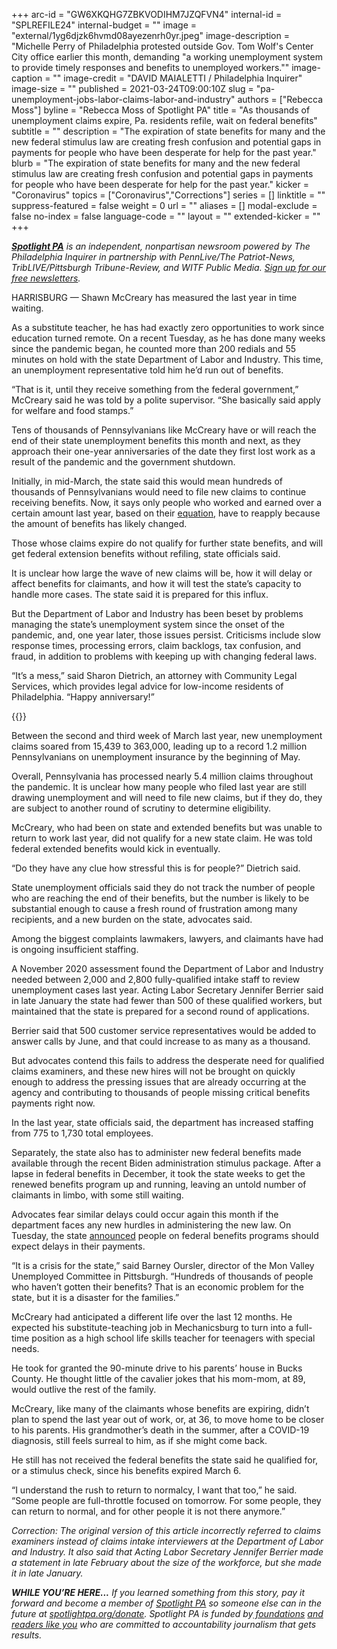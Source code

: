 +++
arc-id = "GW6XKQHG7ZBKVODIHM7JZQFVN4"
internal-id = "SPLREFILE24"
internal-budget = ""
image = "external/1yg6djzk6hvmd08ayezenrh0yr.jpeg"
image-description = "Michelle Perry of Philadelphia protested outside Gov. Tom Wolf's Center City office earlier this month, demanding \"a working unemployment system to provide timely responses and benefits to unemployed workers.\""
image-caption = ""
image-credit = "DAVID MAIALETTI / Philadelphia Inquirer"
image-size = ""
published = 2021-03-24T09:00:10Z
slug = "pa-unemployment-jobs-labor-claims-labor-and-industry"
authors = ["Rebecca Moss"]
byline = "Rebecca Moss of Spotlight PA"
title = "As thousands of unemployment claims expire, Pa. residents refile, wait on federal benefits"
subtitle = ""
description = "The expiration of state benefits for many and the new federal stimulus law are creating fresh confusion and potential gaps in payments for people who have been desperate for help for the past year."
blurb = "The expiration of state benefits for many and the new federal stimulus law are creating fresh confusion and potential gaps in payments for people who have been desperate for help for the past year."
kicker = "Coronavirus"
topics = ["Coronavirus","Corrections"]
series = []
linktitle = ""
suppress-featured = false
weight = 0
url = ""
aliases = []
modal-exclude = false
no-index = false
language-code = ""
layout = ""
extended-kicker = ""
+++

<a href="https://www.spotlightpa.org/"><i><b>Spotlight PA</b></i></a><i> is an independent, nonpartisan newsroom powered by The Philadelphia Inquirer in partnership with PennLive/The Patriot-News, TribLIVE/Pittsburgh Tribune-Review, and WITF Public Media. </i><a href="https://www.spotlightpa.org/newsletters"><i>Sign up for our free newsletters</i></a><i>.</i>

HARRISBURG — Shawn McCreary has measured the last year in time waiting.

As a substitute teacher,  he has had exactly zero opportunities  to work since education turned remote. On a recent Tuesday, as he has done many weeks since the pandemic began, he counted more than 200 redials and 55 minutes on hold with the state Department of Labor and Industry. This time, an unemployment representative told him he’d run out of benefits.

“That is it, until they receive something from the federal government,” McCreary said he was told by a polite supervisor. “She basically said apply for welfare and food stamps.”

Tens of thousands of Pennsylvanians like McCreary have or will reach the end of their state unemployment benefits this month and next, as they approach their one-year anniversaries of the date they first lost work as a result of the pandemic and the government shutdown.

<script src="https://www.spotlightpa.org/embed.js" async></script><div data-spl-embed-version="1" data-spl-src="https://www.spotlightpa.org/embeds/newsletter/"></div>

Initially, in mid-March, the state said this would mean hundreds of thousands of Pennsylvanians would need to file new claims to continue receiving benefits. Now, it says only people who worked and earned over a certain amount last year, based on their <a href="https://web.archive.org/web/20210529221344/https://www.uc.pa.gov/unemployment-benefits/ManageBenefits/Pages/Renew-Benefit-Year.aspx">equation</a>, have to reapply because the amount of benefits has likely changed.

Those whose claims expire do not qualify for further state benefits, and will get federal extension benefits without refiling, state officials said.

It is unclear how large the wave of new claims will be, how it will delay or affect benefits for claimants, and how it will test the state’s capacity to handle more cases. The state said it is prepared for this influx.

But the Department of Labor and Industry has been beset by problems managing the state’s unemployment system since the onset of the pandemic, and, one year later, those issues persist. Criticisms include slow response times, processing errors, claim backlogs, tax confusion, and fraud, in addition to problems with keeping up with changing federal laws.

“It’s a mess,” said Sharon Dietrich, an attorney with Community Legal Services, which provides legal advice for low-income residents of Philadelphia. “Happy anniversary!”

{{<picture src="external/sev479jfk157gey3b7kfb9wjtr.jpeg" description="Acting Secretary Jennifer Berrier of the Department of Labor and Industry answers House lawmakers&#39; questions at a budget hearing earlier this month." caption="Acting Secretary Jennifer Berrier of the Department of Labor and Industry answers House lawmakers&#39; questions at a budget hearing earlier this month." credit="Spotlight PA">}} 

Between the second and third week of March last year, new unemployment claims soared from 15,439 to 363,000, leading up to a record 1.2 million Pennsylvanians on unemployment insurance by the beginning of May.

Overall, Pennsylvania has processed nearly 5.4 million claims throughout the pandemic. It is unclear how many people who filed last year are still drawing unemployment and will need to file new claims, but if they do, they are subject to another round of scrutiny to determine eligibility.

McCreary, who had been on state and extended benefits but was unable to return to work last year, did not qualify for a new state claim. He was told federal extended benefits would kick in eventually.

“Do they have any clue how stressful this is for people?” Dietrich said.

State unemployment officials said they do not track the number of people who are reaching the end of their benefits, but the number is likely to be substantial enough to cause a fresh round of frustration among many recipients, and a new burden on the state, advocates said.

Among the biggest complaints lawmakers, lawyers, and claimants have had is ongoing insufficient staffing.

A November 2020 assessment found the Department of Labor and Industry needed between 2,000 and 2,800 fully-qualified intake staff to review unemployment cases last year. Acting Labor Secretary Jennifer Berrier said in late January the state had fewer than 500 of these qualified workers, but maintained that the state is prepared for a second round of applications.

Berrier said that 500 customer service representatives would be added to answer calls by June, and that could increase to as many as a thousand.

But advocates contend this fails to address the desperate need for qualified claims examiners, and these new hires will not be brought on quickly enough to address the pressing issues that are already occurring at the agency and contributing to thousands of people missing critical benefits payments right now.

In the last year, state officials said, the department has increased staffing from 775 to 1,730 total employees.

Separately, the state also has to administer new federal benefits made available through the recent Biden administration stimulus package. After a lapse in federal benefits in December, it took the state weeks to get the renewed benefits program up and running, leaving an untold number of claimants in limbo, with some still waiting.

Advocates fear similar delays could occur again this month if the department faces any new hurdles in administering the new law. On Tuesday, the state <a href="https://web.archive.org/web/20210525051413/https://www.uc.pa.gov/COVID-19/Pages/Important-Updates.aspx">announced</a> people on federal benefits programs should expect delays in their payments.

“It is a crisis for the state,” said Barney Oursler, director of the Mon Valley Unemployed Committee in Pittsburgh. “Hundreds of thousands of people who haven’t gotten their benefits? That is an economic problem for the state, but it is a disaster for the families.”

<script src="https://www.spotlightpa.org/embed.js" async></script><div data-spl-embed-version="1" data-spl-src="https://www.spotlightpa.org/embeds/donate/?teaser_text=If%20you%20learned%20something%20from%20this%20report%2C%20pay%20it%20forward%20and%20become%20a%20member%20of%20Spotlight%20PA%20so%20someone%20else%20can%20in%20the%20future.&cta_text=CLICK%20TO%20CONTRIBUTE&eyebrow_text=WHILE%20YOU'RE%20HERE..."></div>

McCreary had anticipated a different life over the last 12 months. He expected his substitute-teaching job in Mechanicsburg to turn into a full-time position as a high school life skills teacher for teenagers with special needs.

He took for granted the 90-minute drive to his parents’ house in Bucks County. He thought little of the cavalier jokes that his mom-mom, at 89, would outlive the rest of the family.

McCreary, like many of the claimants whose benefits are expiring, didn’t plan to spend the last year out of work, or, at 36, to move home to be closer to his parents. His grandmother’s death in the summer, after a COVID-19 diagnosis, still feels surreal to him, as if she might come back.

He still has not received the federal benefits the state said he qualified for, or a stimulus check, since his benefits expired March 6.

“I understand the rush to return to normalcy, I want that too,” he said. “Some people are full-throttle focused on tomorrow. For some people, they can return to normal, and for other people it is not there anymore.”

<i>Correction: The original version of this article incorrectly referred to claims examiners instead of claims intake interviewers at the Department of Labor and Industry. It also said that Acting Labor Secretary Jennifer Berrier made a statement in late February about the size of the workforce, but she made it in late January.</i>

<i><b>WHILE YOU’RE HERE...</b></i><i> If you learned something from this story, pay it forward and become a member of </i><a href="https://www.spotlightpa.org/"><i>Spotlight PA</i></a><i> so someone else can in the future at </i><a href="http://spotlightpa.org/donate"><i>spotlightpa.org/donate</i></a><i>. Spotlight PA is funded by</i><a href="https://www.spotlightpa.org/support"><i> foundations</i></a><i> </i><a href="https://www.spotlightpa.org/support"><i>and readers like you</i></a><i> who are committed to accountability journalism that gets results.</i>
